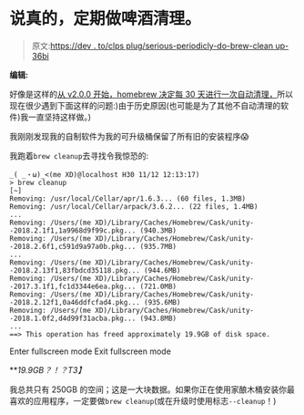 # 说真的，定期做啤酒清理。

> 原文:[https://dev . to/clps plug/serious-periodicly-do-brew-clean up-36bi](https://dev.to/clpsplug/seriously-periodically-do-brew-cleanup-36bi)

**编辑:**

好像是这样的[从 v2.0.0 开始，homebrew 决定每 30 天进行一次自动清理，](https://brew.sh/2019/02/02/homebrew-2.0.0/)所以现在很少遇到下面这样的问题:)由于历史原因(也可能是为了其他不自动清理的软件)我一直坚持这样做。)

我刚刚发现我的自制软件为我的可升级桶保留了所有旧的安装程序😱

我跑着`brew cleanup`去寻找令我惊恐的:

```
_( _・ω)_<(me XD)@localhost H30 11/12 12:13:17)
> brew cleanup                                                                [~]
Removing: /usr/local/Cellar/apr/1.6.3... (60 files, 1.3MB)
Removing: /usr/local/Cellar/arpack/3.6.2... (22 files, 1.4MB)
...
Removing: /Users/(me XD)/Library/Caches/Homebrew/Cask/unity--2018.2.1f1,1a9968d9f99c.pkg... (940.3MB)
Removing: /Users/(me XD)/Library/Caches/Homebrew/Cask/unity--2018.2.6f1,c591d9a97a0b.pkg... (935.7MB)
...
Removing: /Users/(me XD)/Library/Caches/Homebrew/Cask/unity--2018.2.13f1,83fbdcd35118.pkg... (944.6MB)
Removing: /Users/(me XD)/Library/Caches/Homebrew/Cask/unity--2017.3.1f1,fc1d3344e6ea.pkg... (721.0MB)
Removing: /Users/(me XD)/Library/Caches/Homebrew/Cask/unity--2018.2.12f1,0a46ddfcfad4.pkg... (935.6MB)
Removing: /Users/(me XD)/Library/Caches/Homebrew/Cask/unity--2018.1.0f2,d4d99f31acba.pkg... (943.8MB)
...
==> This operation has freed approximately 19.9GB of disk space. 
```

Enter fullscreen mode Exit fullscreen mode

***19.9GB？！？*T3】**

我总共只有 250GB 的空间；这是一大块数据。如果你正在使用家酿木桶安装你最喜欢的应用程序，一定要做`brew cleanup`(或在升级时使用标志`--cleanup`！)